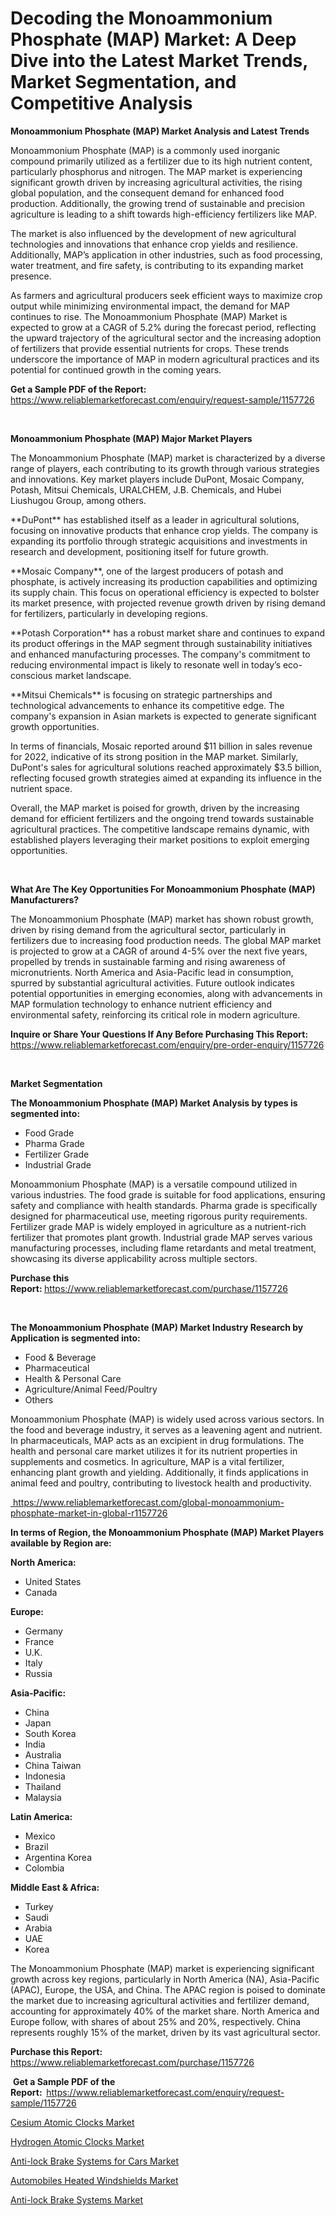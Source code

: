 <p><h1>Decoding the Monoammonium Phosphate (MAP) Market: A Deep Dive into the Latest Market Trends, Market Segmentation, and Competitive Analysis</h1></p><p><strong>Monoammonium Phosphate (MAP) Market Analysis and Latest Trends</strong></p>
<p><p>Monoammonium Phosphate (MAP) is a commonly used inorganic compound primarily utilized as a fertilizer due to its high nutrient content, particularly phosphorus and nitrogen. The MAP market is experiencing significant growth driven by increasing agricultural activities, the rising global population, and the consequent demand for enhanced food production. Additionally, the growing trend of sustainable and precision agriculture is leading to a shift towards high-efficiency fertilizers like MAP.</p><p>The market is also influenced by the development of new agricultural technologies and innovations that enhance crop yields and resilience. Additionally, MAP’s application in other industries, such as food processing, water treatment, and fire safety, is contributing to its expanding market presence. </p><p>As farmers and agricultural producers seek efficient ways to maximize crop output while minimizing environmental impact, the demand for MAP continues to rise. The Monoammonium Phosphate (MAP) Market is expected to grow at a CAGR of 5.2% during the forecast period, reflecting the upward trajectory of the agricultural sector and the increasing adoption of fertilizers that provide essential nutrients for crops. These trends underscore the importance of MAP in modern agricultural practices and its potential for continued growth in the coming years.</p></p>
<p><strong>Get a Sample PDF of the Report:&nbsp;</strong> <a href="https://www.reliablemarketforecast.com/enquiry/request-sample/1157726?utm_campaign=1170&utm_medium=2&utm_source=Github&utm_content=ia&utm_term=21032025&utm_id=monoammonium-phosphate-map">https://www.reliablemarketforecast.com/enquiry/request-sample/1157726</a></p>
<p>&nbsp;</p>
<p><strong>Monoammonium Phosphate (MAP) Major Market Players</strong></p>
<p><p>The Monoammonium Phosphate (MAP) market is characterized by a diverse range of players, each contributing to its growth through various strategies and innovations. Key market players include DuPont, Mosaic Company, Potash, Mitsui Chemicals, URALCHEM, J.B. Chemicals, and Hubei Liushugou Group, among others.</p><p>**DuPont** has established itself as a leader in agricultural solutions, focusing on innovative products that enhance crop yields. The company is expanding its portfolio through strategic acquisitions and investments in research and development, positioning itself for future growth.</p><p>**Mosaic Company**, one of the largest producers of potash and phosphate, is actively increasing its production capabilities and optimizing its supply chain. This focus on operational efficiency is expected to bolster its market presence, with projected revenue growth driven by rising demand for fertilizers, particularly in developing regions.</p><p>**Potash Corporation** has a robust market share and continues to expand its product offerings in the MAP segment through sustainability initiatives and enhanced manufacturing processes. The company's commitment to reducing environmental impact is likely to resonate well in today’s eco-conscious market landscape.</p><p>**Mitsui Chemicals** is focusing on strategic partnerships and technological advancements to enhance its competitive edge. The company's expansion in Asian markets is expected to generate significant growth opportunities.</p><p>In terms of financials, Mosaic reported around $11 billion in sales revenue for 2022, indicative of its strong position in the MAP market. Similarly, DuPont's sales for agricultural solutions reached approximately $3.5 billion, reflecting focused growth strategies aimed at expanding its influence in the nutrient space.</p><p>Overall, the MAP market is poised for growth, driven by the increasing demand for efficient fertilizers and the ongoing trend towards sustainable agricultural practices. The competitive landscape remains dynamic, with established players leveraging their market positions to exploit emerging opportunities.</p></p>
<p>&nbsp;</p>
<p><strong>What Are The Key Opportunities For Monoammonium Phosphate (MAP) Manufacturers?</strong></p>
<p><p>The Monoammonium Phosphate (MAP) market has shown robust growth, driven by rising demand from the agricultural sector, particularly in fertilizers due to increasing food production needs. The global MAP market is projected to grow at a CAGR of around 4-5% over the next five years, propelled by trends in sustainable farming and rising awareness of micronutrients. North America and Asia-Pacific lead in consumption, spurred by substantial agricultural activities. Future outlook indicates potential opportunities in emerging economies, along with advancements in MAP formulation technology to enhance nutrient efficiency and environmental safety, reinforcing its critical role in modern agriculture.</p></p>
<p><strong>Inquire or Share Your Questions If Any Before Purchasing This Report:</strong> <a href="https://www.reliablemarketforecast.com/enquiry/pre-order-enquiry/1157726?utm_campaign=1170&utm_medium=2&utm_source=Github&utm_content=ia&utm_term=21032025&utm_id=monoammonium-phosphate-map">https://www.reliablemarketforecast.com/enquiry/pre-order-enquiry/1157726</a></p>
<p>&nbsp;</p>
<p><strong>Market Segmentation</strong></p>
<p><strong>The Monoammonium Phosphate (MAP) Market Analysis by types is segmented into:</strong></p>
<p><ul><li>Food Grade</li><li>Pharma Grade</li><li>Fertilizer Grade</li><li>Industrial Grade</li></ul></p>
<p><p>Monoammonium Phosphate (MAP) is a versatile compound utilized in various industries. The food grade is suitable for food applications, ensuring safety and compliance with health standards. Pharma grade is specifically designed for pharmaceutical use, meeting rigorous purity requirements. Fertilizer grade MAP is widely employed in agriculture as a nutrient-rich fertilizer that promotes plant growth. Industrial grade MAP serves various manufacturing processes, including flame retardants and metal treatment, showcasing its diverse applicability across multiple sectors.</p></p>
<p><strong>Purchase this Report:&nbsp;</strong><a href="https://www.reliablemarketforecast.com/purchase/1157726?utm_campaign=1170&utm_medium=2&utm_source=Github&utm_content=ia&utm_term=21032025&utm_id=monoammonium-phosphate-map">https://www.reliablemarketforecast.com/purchase/1157726</a></p>
<p>&nbsp;</p>
<p><strong>The Monoammonium Phosphate (MAP) Market Industry Research by Application is segmented into:</strong></p>
<p><ul><li>Food & Beverage</li><li>Pharmaceutical</li><li>Health & Personal Care</li><li>Agriculture/Animal Feed/Poultry</li><li>Others</li></ul></p>
<p><p>Monoammonium Phosphate (MAP) is widely used across various sectors. In the food and beverage industry, it serves as a leavening agent and nutrient. In pharmaceuticals, MAP acts as an excipient in drug formulations. The health and personal care market utilizes it for its nutrient properties in supplements and cosmetics. In agriculture, MAP is a vital fertilizer, enhancing plant growth and yielding. Additionally, it finds applications in animal feed and poultry, contributing to livestock health and productivity.</p></p>
<p><a href="https://www.reliablemarketforecast.com/global-monoammonium-phosphate-market-in-global-r1157726?utm_campaign=1170&utm_medium=2&utm_source=Github&utm_content=ia&utm_term=21032025&utm_id=monoammonium-phosphate-map">&nbsp;https://www.reliablemarketforecast.com/global-monoammonium-phosphate-market-in-global-r1157726</a></p>
<p><strong>In terms of Region, the Monoammonium Phosphate (MAP) Market Players available by Region are:</strong></p>
<p>
    <p> <strong> North America: </strong>
        <ul>
            <li>United States</li>
            <li>Canada</li>
        </ul>
        </p> 
    <p> <strong> Europe: </strong>
        <ul>
            <li>Germany</li>
            <li>France</li>
            <li>U.K.</li>
            <li>Italy</li>
            <li>Russia</li>
        </ul>
        </p> 
    <p> <strong> Asia-Pacific: </strong>
        <ul>
            <li>China</li>
            <li>Japan</li>
            <li>South Korea</li>
            <li>India</li>
            <li>Australia</li>
            <li>China Taiwan</li>
            <li>Indonesia</li>
            <li>Thailand</li>
            <li>Malaysia</li>
        </ul>
        </p> 
    <p> <strong> Latin America: </strong>
        <ul>
            <li>Mexico</li>
            <li>Brazil</li>
            <li>Argentina Korea</li>
            <li>Colombia</li>
        </ul>
        </p> 
    <p> <strong> Middle East & Africa: </strong>
        <ul>
            <li>Turkey</li>
            <li>Saudi</li>
            <li>Arabia</li>
            <li>UAE</li>
            <li>Korea</li>
        </ul>
    </p>
    </p>
<p><p>The Monoammonium Phosphate (MAP) market is experiencing significant growth across key regions, particularly in North America (NA), Asia-Pacific (APAC), Europe, the USA, and China. The APAC region is poised to dominate the market due to increasing agricultural activities and fertilizer demand, accounting for approximately 40% of the market share. North America and Europe follow, with shares of about 25% and 20%, respectively. China represents roughly 15% of the market, driven by its vast agricultural sector.</p></p>
<p><strong>Purchase this Report: </strong><a href="https://www.reliablemarketforecast.com/purchase/1157726?utm_campaign=1170&utm_medium=2&utm_source=Github&utm_content=ia&utm_term=21032025&utm_id=monoammonium-phosphate-map">https://www.reliablemarketforecast.com/purchase/1157726</a></p>
<p>&nbsp;<strong>Get a Sample PDF of the Report:&nbsp;&nbsp;</strong><a href="https://www.reliablemarketforecast.com/enquiry/request-sample/1157726?utm_campaign=1170&utm_medium=2&utm_source=Github&utm_content=ia&utm_term=21032025&utm_id=monoammonium-phosphate-map">https://www.reliablemarketforecast.com/enquiry/request-sample/1157726</a></p>
<p><strong></strong></p>
<p><p><a href="https://github.com/drevertevell/Market-Research-Report-List-1/blob/main/cesium-atomic-clocks-market.md?utm_campaign=1170&utm_medium=2&utm_source=Github&utm_content=ia&utm_term=21032025&utm_id=monoammonium-phosphate-map">Cesium Atomic Clocks Market</a></p><p><a href="https://github.com/elhibacajka/Market-Research-Report-List-1/blob/main/hydrogen-atomic-clocks-market.md?utm_campaign=1170&utm_medium=2&utm_source=Github&utm_content=ia&utm_term=21032025&utm_id=monoammonium-phosphate-map">Hydrogen Atomic Clocks Market</a></p><p><a href="https://github.com/jolashta/Market-Research-Report-List-1/blob/main/anti-lock-brake-systems-for-cars-market.md?utm_campaign=1170&utm_medium=2&utm_source=Github&utm_content=ia&utm_term=21032025&utm_id=monoammonium-phosphate-map">Anti-lock Brake Systems for Cars Market</a></p><p><a href="https://github.com/ienamoun/Market-Research-Report-List-1/blob/main/automobiles-heated-windshields-market.md?utm_campaign=1170&utm_medium=2&utm_source=Github&utm_content=ia&utm_term=21032025&utm_id=monoammonium-phosphate-map">Automobiles Heated Windshields Market</a></p><p><a href="https://github.com/lazregaartun/Market-Research-Report-List-1/blob/main/anti-lock-brake-systems-market.md?utm_campaign=1170&utm_medium=2&utm_source=Github&utm_content=ia&utm_term=21032025&utm_id=monoammonium-phosphate-map">Anti-lock Brake Systems Market</a></p></p>